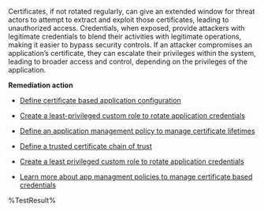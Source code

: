 Certificates, if not rotated regularly, can give an extended window for threat actors to attempt to extract and exploit those certificates, leading to unauthorized access. Credentials, when exposed, provide attackers with legitimate credentials to blend their activities with legitimate operations, making it easier to bypass security controls. If an attacker compromises an application’s certificate, they can escalate their privileges within the system, leading to broader access and control, depending on the privileges of the application. 

**Remediation action**
- [Define certificate based application configuration](https://learn.microsoft.com/en-us/graph/api/resources/certificatebasedapplicationconfiguration?view=graph-rest-beta)
- [Create a least-privileged custom role to rotate application credentials](https://learn.microsoft.com/en-us/entra/identity/role-based-access-control/custom-create)

- [Define an application management policy to manage certificate lifetimes](https://learn.microsoft.com/graph/api/resources/applicationauthenticationmethodpolicy?wt.mc_id=zerotrustrecommendations_automation_content_cnl_csasci)
- [Define a trusted certificate chain of trust](https://learn.microsoft.com/graph/api/resources/certificatebasedapplicationconfiguration?wt.mc_id=zerotrustrecommendations_automation_content_cnl_csasci)
- [Create a least privileged custom role to rotate application credentials](https://learn.microsoft.com/entra/identity/role-based-access-control/custom-create?wt.mc_id=zerotrustrecommendations_automation_content_cnl_csasci) 
- [Learn more about app managment policies to manage certificate based credentials](https://devblogs.microsoft.com/identity/app-management-policy/)
<!--- Results --->
%TestResult%

